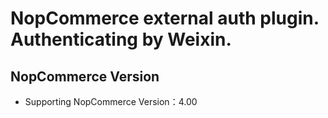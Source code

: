 # NopCommerce external auth plugin. Authenticating by Weixin.

## NopCommerce Version
  * Supporting NopCommerce Version：4.00

